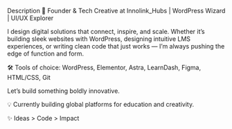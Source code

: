 Description
🚀 Founder & Tech Creative at Innolink_Hubs | WordPress Wizard | UI/UX Explorer

I design digital solutions that connect, inspire, and scale. Whether it’s building sleek websites with WordPress, designing intuitive LMS experiences, or writing clean code that just works — I’m always pushing the edge of function and form.

🛠️ Tools of choice: WordPress, Elementor, Astra, LearnDash, Figma, HTML/CSS, Git

Let’s build something boldly innovative.

💡 Currently building global platforms for education and creativity.

✨ Ideas > Code > Impact

